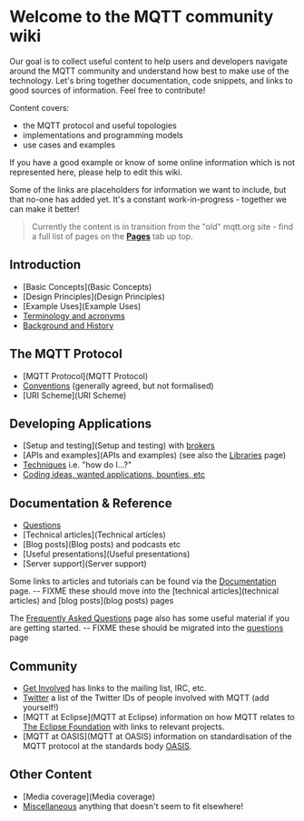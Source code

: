 # Welcome to the MQTT community wiki

Our goal is to collect useful content to help users and developers navigate around the MQTT community and understand how best to make use of the technology. Let's bring together documentation, code snippets, and links to good sources of information. Feel free to contribute!

Content covers:

* the MQTT protocol and useful topologies
* implementations and programming models
* use cases and examples 

If you have a good example or know of some online information which is not represented here, please help to edit this wiki. 

Some of the links are placeholders for information we want to include, but that no-one has added yet. It's a constant work-in-progress - together we can make it better!

> Currently the content is in transition from the "old" mqtt.org site - find a full list of pages on the [**Pages**](https://github.com/mqtt/mqtt.github.io/wiki/_pages) tab up top.

## Introduction
* [Basic Concepts](Basic Concepts)
* [Design Principles](Design Principles)
* [Example Uses](Example Uses)
* [Terminology and acronyms](Terms-and-acronyms)
* [Background and History](history)

## The MQTT Protocol
*  [MQTT Protocol](MQTT Protocol)
*  [Conventions](Conventions) (generally agreed, but not formalised)
*  [URI Scheme](URI Scheme)

## Developing Applications
*  [Setup and testing](Setup and testing) with [brokers](brokers)
*  [APIs and examples](APIs and examples) (see also the [Libraries](libraries) page)
*  [Techniques](Techniques) i.e. "how do I...?"
*  [Coding ideas, wanted applications, bounties, etc](coding_bounties)

## Documentation & Reference
*  [Questions](Questions)
*  [Technical articles](Technical articles)
*  [Blog posts](Blog posts) and podcasts etc
*  [Useful presentations](Useful presentations)
*  [Server support](Server support)

Some links to articles and tutorials can be found via the [Documentation](http://mqtt.org/documentation) page.
-- FIXME these should move into the [technical articles](technical articles) and [blog posts](blog posts) pages

The [Frequently Asked Questions](http://mqtt.org/faq) page also has some useful material if you are getting started.
-- FIXME these should be migrated into the [questions](questions) page

## Community
*  [Get Involved](http://mqtt.org/get-involved) has links to the mailing list, IRC, etc.
*  [Twitter](Twitter) a list of the Twitter IDs of people involved with MQTT (add yourself!)
*  [MQTT at Eclipse](MQTT at Eclipse) information on how MQTT relates to [The Eclipse Foundation](http://www.eclipse.org) with links to relevant projects.
*  [MQTT at OASIS](MQTT at OASIS) information on standardisation of the MQTT protocol at the standards body [OASIS](https///www.oasis-open.org/).

## Other Content
*  [Media coverage](Media coverage)
*  [Miscellaneous](Miscellaneous) anything that doesn't seem to fit elsewhere!